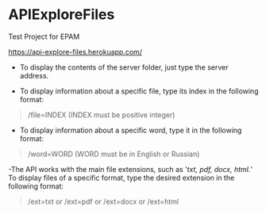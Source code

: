 # APIExploreFiles
Test Project for EPAM

https://api-explore-files.herokuapp.com/

- To display the contents of the server folder, just type the server address.  

- To display information about a specific file, type its index in the following format: 

> /file=INDEX (INDEX must be positive integer)

- To display information about a specific word, type it in the following format: 

> /word=WORD (WORD must be in English or Russian)

-The API works with the main file extensions, such as '*txt, pdf, docx, html.*'
To display files of a specific format, type the desired extension in the following format:

> /ext=txt or /ext=pdf or /ext=docx or /ext=html
